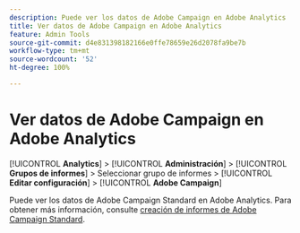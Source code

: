 ```yaml
---
description: Puede ver los datos de Adobe Campaign en Adobe Analytics
title: Ver datos de Adobe Campaign en Adobe Analytics
feature: Admin Tools
source-git-commit: d4e831398182166e0ffe78659e26d2078fa9be7b
workflow-type: tm+mt
source-wordcount: '52'
ht-degree: 100%

---
```



# Ver datos de Adobe Campaign en Adobe Analytics

[!UICONTROL **Analytics**] > [!UICONTROL **Administración**] > [!UICONTROL **Grupos de informes**] > Seleccionar grupo de informes > [!UICONTROL **Editar configuración**] > [!UICONTROL **Adobe Campaign**]

Puede ver los datos de Adobe Campaign Standard en Adobe Analytics. Para obtener más información, consulte [creación de informes de Adobe Campaign Standard](/help/integrate/adobe-campaign.md).